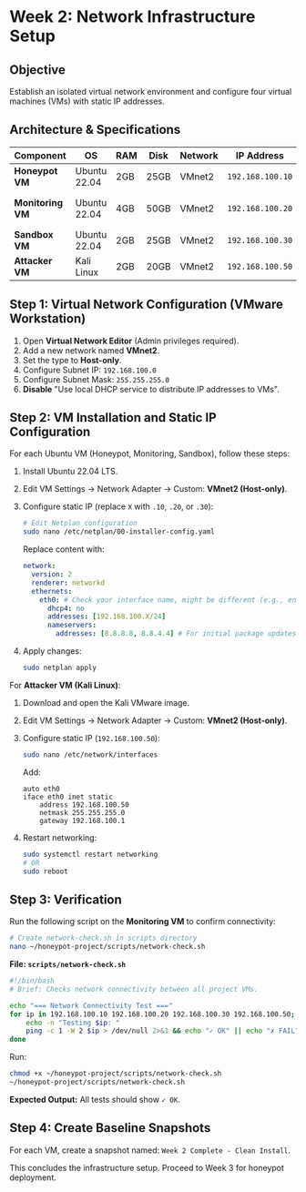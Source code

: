 # Week 2: Network Infrastructure Setup

## Objective
Establish an isolated virtual network environment and configure four virtual machines (VMs) with static IP addresses.

## Architecture & Specifications

| Component | OS | RAM | Disk | Network | IP Address | Role |
|---|---|---|---|---|---|---|
| **Honeypot VM** | Ubuntu 22.04 | 2GB | 25GB | VMnet2 | `192.168.100.10` | Honeypot Deployment |
| **Monitoring VM** | Ubuntu 22.04 | 4GB | 50GB | VMnet2 | `192.168.100.20` | Log Aggregation & Analysis |
| **Sandbox VM** | Ubuntu 22.04 | 2GB | 25GB | VMnet2 | `192.168.100.30` | Malware Analysis |
| **Attacker VM** | Kali Linux | 2GB | 20GB | VMnet2 | `192.168.100.50` | Controlled Testing |

## Step 1: Virtual Network Configuration (VMware Workstation)

1.  Open **Virtual Network Editor** (Admin privileges required).
2.  Add a new network named **VMnet2**.
3.  Set the type to **Host-only**.
4.  Configure Subnet IP: `192.168.100.0`
5.  Configure Subnet Mask: `255.255.255.0`
6.  **Disable** "Use local DHCP service to distribute IP addresses to VMs".

## Step 2: VM Installation and Static IP Configuration

For each Ubuntu VM (Honeypot, Monitoring, Sandbox), follow these steps:

1.  Install Ubuntu 22.04 LTS.
2.  Edit VM Settings -> Network Adapter -> Custom: **VMnet2 (Host-only)**.
3.  Configure static IP (replace `X` with `.10`, `.20`, or `.30`):

    ```bash
    # Edit Netplan configuration
    sudo nano /etc/netplan/00-installer-config.yaml
    ```

    Replace content with:
    ```yaml
    network:
      version: 2
      renderer: networkd
      ethernets:
        eth0: # Check your interface name, might be different (e.g., ens33)
          dhcp4: no
          addresses: [192.168.100.X/24]
          nameservers:
            addresses: [8.8.8.8, 8.8.4.4] # For initial package updates
    ```

4.  Apply changes:
    ```bash
    sudo netplan apply
    ```

For **Attacker VM (Kali Linux)**:

1.  Download and open the Kali VMware image.
2.  Edit VM Settings -> Network Adapter -> Custom: **VMnet2 (Host-only)**.
3.  Configure static IP (`192.168.100.50`):

    ```bash
    sudo nano /etc/network/interfaces
    ```

    Add:
    ```
    auto eth0
    iface eth0 inet static
        address 192.168.100.50
        netmask 255.255.255.0
        gateway 192.168.100.1
    ```

4.  Restart networking:
    ```bash
    sudo systemctl restart networking
    # OR
    sudo reboot
    ```

## Step 3: Verification

Run the following script on the **Monitoring VM** to confirm connectivity:

```bash
# Create network-check.sh in scripts directory
nano ~/honeypot-project/scripts/network-check.sh
```

**File: `scripts/network-check.sh`**
```bash
#!/bin/bash
# Brief: Checks network connectivity between all project VMs.

echo "=== Network Connectivity Test ==="
for ip in 192.168.100.10 192.168.100.20 192.168.100.30 192.168.100.50; do
    echo -n "Testing $ip: "
    ping -c 1 -W 2 $ip > /dev/null 2>&1 && echo "✓ OK" || echo "✗ FAIL"
done
```

Run:
```bash
chmod +x ~/honeypot-project/scripts/network-check.sh
~/honeypot-project/scripts/network-check.sh
```

**Expected Output:** All tests should show `✓ OK`.

## Step 4: Create Baseline Snapshots

For each VM, create a snapshot named: `Week 2 Complete - Clean Install`.

This concludes the infrastructure setup. Proceed to Week 3 for honeypot deployment.
